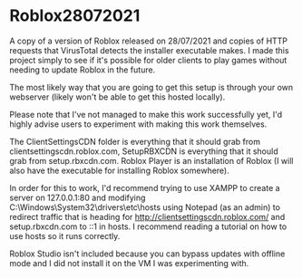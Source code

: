 # Roblox28072021
A copy of a version of Roblox released on 28/07/2021 and copies of HTTP requests that VirusTotal detects the installer executable makes. I made this project simply to see if it's possible for older clients to play games without needing to update Roblox in the future.

The most likely way that you are going to get this setup is through your own webserver (likely won't be able to get this hosted locally).

Please note that I've not managed to make this work successfully yet, I'd highly advise users to experiment with making this work themselves.

The ClientSettingsCDN folder is everything that it should grab from clientsettingscdn.roblox.com, SetupRBXCDN is everything that it should grab from setup.rbxcdn.com. Roblox Player is an installation of Roblox (I will also have the executable for installing Roblox somewhere).

In order for this to work, I'd recommend trying to use XAMPP to create a server on 127.0.0.1:80 and modifying C:\Windows\System32\drivers\etc\hosts using Notepad (as an admin) to redirect traffic that is heading for http://clientsettingscdn.roblox.com/ and setup.rbxcdn.com to ::1 in hosts. I recommend reading a tutorial on how to use hosts so it runs correctly.

Roblox Studio isn't included because you can bypass updates with offline mode and I did not install it on the VM I was experimenting with.
